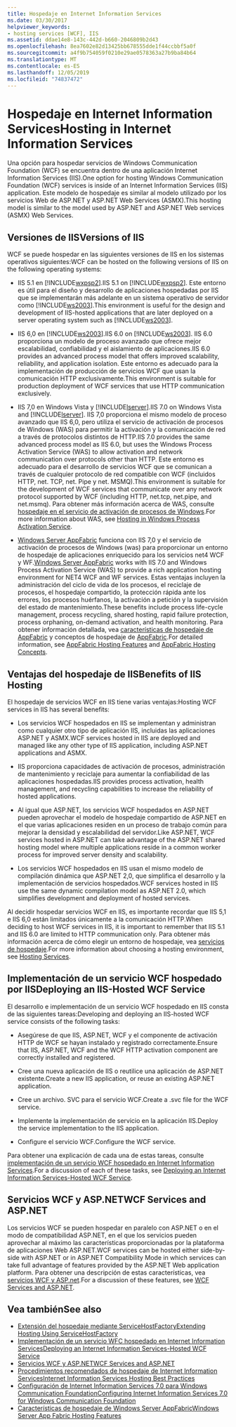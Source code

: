 ```yaml
---
title: Hospedaje en Internet Information Services
ms.date: 03/30/2017
helpviewer_keywords:
- hosting services [WCF], IIS
ms.assetid: ddae14e8-143c-442d-b660-2046809b2d43
ms.openlocfilehash: 8ea7602e82d13425bb678555dde1f44ccbbf5a0f
ms.sourcegitcommit: a4f9b754059f0210e29ae0578363a27b9ba84b64
ms.translationtype: MT
ms.contentlocale: es-ES
ms.lasthandoff: 12/05/2019
ms.locfileid: "74837472"
---
```

# <a name="hosting-in-internet-information-services"></a><span data-ttu-id="1761c-102">Hospedaje en Internet Information Services</span><span class="sxs-lookup"><span data-stu-id="1761c-102">Hosting in Internet Information Services</span></span>
<span data-ttu-id="1761c-103">Una opción para hospedar servicios de Windows Communication Foundation (WCF) se encuentra dentro de una aplicación Internet Information Services (IIS).</span><span class="sxs-lookup"><span data-stu-id="1761c-103">One option for hosting Windows Communication Foundation (WCF) services is inside of an Internet Information Services (IIS) application.</span></span> <span data-ttu-id="1761c-104">Este modelo de hospedaje es similar al modelo utilizado por los servicios Web de ASP.NET y ASP.NET Web Services (ASMX).</span><span class="sxs-lookup"><span data-stu-id="1761c-104">This hosting model is similar to the model used by ASP.NET and ASP.NET Web services (ASMX) Web Services.</span></span>  
  
## <a name="versions-of-iis"></a><span data-ttu-id="1761c-105">Versiones de IIS</span><span class="sxs-lookup"><span data-stu-id="1761c-105">Versions of IIS</span></span>  
 <span data-ttu-id="1761c-106">WCF se puede hospedar en las siguientes versiones de IIS en los sistemas operativos siguientes:</span><span class="sxs-lookup"><span data-stu-id="1761c-106">WCF can be hosted on the following versions of IIS on the following operating systems:</span></span>  
  
- <span data-ttu-id="1761c-107">IIS 5.1 en [!INCLUDE[wxpsp2](../../../../includes/wxpsp2-md.md)].</span><span class="sxs-lookup"><span data-stu-id="1761c-107">IIS 5.1 on [!INCLUDE[wxpsp2](../../../../includes/wxpsp2-md.md)].</span></span> <span data-ttu-id="1761c-108">Este entorno es útil para el diseño y desarrollo de aplicaciones hospedadas por IIS que se implementarán más adelante en un sistema operativo de servidor como [!INCLUDE[ws2003](../../../../includes/ws2003-md.md)].</span><span class="sxs-lookup"><span data-stu-id="1761c-108">This environment is useful for the design and development of IIS-hosted applications that are later deployed on a server operating system such as [!INCLUDE[ws2003](../../../../includes/ws2003-md.md)].</span></span>  
  
- <span data-ttu-id="1761c-109">IIS 6,0 en [!INCLUDE[ws2003](../../../../includes/ws2003-md.md)].</span><span class="sxs-lookup"><span data-stu-id="1761c-109">IIS 6.0 on [!INCLUDE[ws2003](../../../../includes/ws2003-md.md)].</span></span> <span data-ttu-id="1761c-110">IIS 6.0 proporciona un modelo de proceso avanzado que ofrece mejor escalabilidad, confiabilidad y el aislamiento de aplicaciones.</span><span class="sxs-lookup"><span data-stu-id="1761c-110">IIS 6.0 provides an advanced process model that offers improved scalability, reliability, and application isolation.</span></span> <span data-ttu-id="1761c-111">Este entorno es adecuado para la implementación de producción de servicios WCF que usan la comunicación HTTP exclusivamente.</span><span class="sxs-lookup"><span data-stu-id="1761c-111">This environment is suitable for production deployment of WCF services that use HTTP communication exclusively.</span></span>  
  
- <span data-ttu-id="1761c-112">IIS 7,0 en Windows Vista y [!INCLUDE[lserver](../../../../includes/lserver-md.md)].</span><span class="sxs-lookup"><span data-stu-id="1761c-112">IIS 7.0 on Windows Vista and [!INCLUDE[lserver](../../../../includes/lserver-md.md)].</span></span> <span data-ttu-id="1761c-113">IIS 7,0 proporciona el mismo modelo de proceso avanzado que IIS 6,0, pero utiliza el servicio de activación de procesos de Windows (WAS) para permitir la activación y la comunicación de red a través de protocolos distintos de HTTP.</span><span class="sxs-lookup"><span data-stu-id="1761c-113">IIS 7.0 provides the same advanced process model as IIS 6.0, but uses the Windows Process Activation Service (WAS) to allow activation and network communication over protocols other than HTTP.</span></span> <span data-ttu-id="1761c-114">Este entorno es adecuado para el desarrollo de servicios WCF que se comunican a través de cualquier protocolo de red compatible con WCF (incluidos HTTP, net. TCP, net. Pipe y net. MSMQ).</span><span class="sxs-lookup"><span data-stu-id="1761c-114">This environment is suitable for the development of WCF services that communicate over any network protocol supported by WCF (including HTTP, net.tcp, net.pipe, and net.msmq).</span></span> <span data-ttu-id="1761c-115">Para obtener más información acerca de WAS, consulte [hospedaje en el servicio de activación de procesos de Windows](../../../../docs/framework/wcf/feature-details/hosting-in-windows-process-activation-service.md).</span><span class="sxs-lookup"><span data-stu-id="1761c-115">For more information about WAS, see [Hosting in Windows Process Activation Service](../../../../docs/framework/wcf/feature-details/hosting-in-windows-process-activation-service.md).</span></span>  
  
- <span data-ttu-id="1761c-116">[Windows Server AppFabric](https://go.microsoft.com/fwlink/?LinkId=196496) funciona con IIS 7,0 y el servicio de activación de procesos de Windows (was) para proporcionar un entorno de hospedaje de aplicaciones enriquecido para los servicios net4 WCF y WF.</span><span class="sxs-lookup"><span data-stu-id="1761c-116">[Windows Server AppFabric](https://go.microsoft.com/fwlink/?LinkId=196496) works with IIS 7.0 and Windows Process Activation Service (WAS) to provide a rich application hosting environment for NET4 WCF and WF services.</span></span> <span data-ttu-id="1761c-117">Estas ventajas incluyen la administración del ciclo de vida de los procesos, el reciclaje de procesos, el hospedaje compartido, la protección rápida ante los errores, los procesos huérfanos, la activación a petición y la supervisión del estado de mantenimiento.</span><span class="sxs-lookup"><span data-stu-id="1761c-117">These benefits include process life-cycle management, process recycling, shared hosting, rapid failure protection, process orphaning, on-demand activation, and health monitoring.</span></span> <span data-ttu-id="1761c-118">Para obtener información detallada, vea [características de hospedaje de AppFabric](https://go.microsoft.com/fwlink/?LinkId=196494) y conceptos de hospedaje de [AppFabric](https://go.microsoft.com/fwlink/?LinkId=196495).</span><span class="sxs-lookup"><span data-stu-id="1761c-118">For detailed information, see [AppFabric Hosting Features](https://go.microsoft.com/fwlink/?LinkId=196494) and [AppFabric Hosting Concepts](https://go.microsoft.com/fwlink/?LinkId=196495).</span></span>  
  
## <a name="benefits-of-iis-hosting"></a><span data-ttu-id="1761c-119">Ventajas del hospedaje de IIS</span><span class="sxs-lookup"><span data-stu-id="1761c-119">Benefits of IIS Hosting</span></span>  
 <span data-ttu-id="1761c-120">El hospedaje de servicios WCF en IIS tiene varias ventajas:</span><span class="sxs-lookup"><span data-stu-id="1761c-120">Hosting WCF services in IIS has several benefits:</span></span>  
  
- <span data-ttu-id="1761c-121">Los servicios WCF hospedados en IIS se implementan y administran como cualquier otro tipo de aplicación IIS, incluidas las aplicaciones ASP.NET y ASMX.</span><span class="sxs-lookup"><span data-stu-id="1761c-121">WCF services hosted in IIS are deployed and managed like any other type of IIS application, including ASP.NET applications and ASMX.</span></span>  
  
- <span data-ttu-id="1761c-122">IIS proporciona capacidades de activación de procesos, administración de mantenimiento y reciclaje para aumentar la confiabilidad de las aplicaciones hospedadas.</span><span class="sxs-lookup"><span data-stu-id="1761c-122">IIS provides process activation, health management, and recycling capabilities to increase the reliability of hosted applications.</span></span>  
  
- <span data-ttu-id="1761c-123">Al igual que ASP.NET, los servicios WCF hospedados en ASP.NET pueden aprovechar el modelo de hospedaje compartido de ASP.NET en el que varias aplicaciones residen en un proceso de trabajo común para mejorar la densidad y escalabilidad del servidor.</span><span class="sxs-lookup"><span data-stu-id="1761c-123">Like ASP.NET, WCF services hosted in ASP.NET can take advantage of the ASP.NET shared hosting model where multiple applications reside in a common worker process for improved server density and scalability.</span></span>  
  
- <span data-ttu-id="1761c-124">Los servicios WCF hospedados en IIS usan el mismo modelo de compilación dinámica que ASP.NET 2,0, que simplifica el desarrollo y la implementación de servicios hospedados.</span><span class="sxs-lookup"><span data-stu-id="1761c-124">WCF services hosted in IIS use the same dynamic compilation model as ASP.NET 2.0, which simplifies development and deployment of hosted services.</span></span>  
  
 <span data-ttu-id="1761c-125">Al decidir hospedar servicios WCF en IIS, es importante recordar que IIS 5,1 e IIS 6,0 están limitados únicamente a la comunicación HTTP.</span><span class="sxs-lookup"><span data-stu-id="1761c-125">When deciding to host WCF services in IIS, it is important to remember that IIS 5.1 and IIS 6.0 are limited to HTTP communication only.</span></span> <span data-ttu-id="1761c-126">Para obtener más información acerca de cómo elegir un entorno de hospedaje, vea [servicios de hospedaje](../../../../docs/framework/wcf/hosting-services.md).</span><span class="sxs-lookup"><span data-stu-id="1761c-126">For more information about choosing a hosting environment, see [Hosting Services](../../../../docs/framework/wcf/hosting-services.md).</span></span>  
  
## <a name="deploying-an-iis-hosted-wcf-service"></a><span data-ttu-id="1761c-127">Implementación de un servicio WCF hospedado por IIS</span><span class="sxs-lookup"><span data-stu-id="1761c-127">Deploying an IIS-Hosted WCF Service</span></span>  
 <span data-ttu-id="1761c-128">El desarrollo e implementación de un servicio WCF hospedado en IIS consta de las siguientes tareas:</span><span class="sxs-lookup"><span data-stu-id="1761c-128">Developing and deploying an IIS-hosted WCF service consists of the following tasks:</span></span>  
  
- <span data-ttu-id="1761c-129">Asegúrese de que IIS, ASP.NET, WCF y el componente de activación HTTP de WCF se hayan instalado y registrado correctamente.</span><span class="sxs-lookup"><span data-stu-id="1761c-129">Ensure that IIS, ASP.NET, WCF and the WCF HTTP activation component are correctly installed and registered.</span></span>  
  
- <span data-ttu-id="1761c-130">Cree una nueva aplicación de IIS o reutilice una aplicación de ASP.NET existente.</span><span class="sxs-lookup"><span data-stu-id="1761c-130">Create a new IIS application, or reuse an existing ASP.NET application.</span></span>  
  
- <span data-ttu-id="1761c-131">Cree un archivo. SVC para el servicio WCF.</span><span class="sxs-lookup"><span data-stu-id="1761c-131">Create a .svc file for the WCF service.</span></span>  
  
- <span data-ttu-id="1761c-132">Implemente la implementación de servicio en la aplicación IIS.</span><span class="sxs-lookup"><span data-stu-id="1761c-132">Deploy the service implementation to the IIS application.</span></span>  
  
- <span data-ttu-id="1761c-133">Configure el servicio WCF.</span><span class="sxs-lookup"><span data-stu-id="1761c-133">Configure the WCF service.</span></span>  
  
 <span data-ttu-id="1761c-134">Para obtener una explicación de cada una de estas tareas, consulte [implementación de un servicio WCF hospedado en Internet Information Services](../../../../docs/framework/wcf/feature-details/deploying-an-internet-information-services-hosted-wcf-service.md).</span><span class="sxs-lookup"><span data-stu-id="1761c-134">For a discussion of each of these tasks, see [Deploying an Internet Information Services-Hosted WCF Service](../../../../docs/framework/wcf/feature-details/deploying-an-internet-information-services-hosted-wcf-service.md).</span></span>  
  
## <a name="wcf-services-and-aspnet"></a><span data-ttu-id="1761c-135">Servicios WCF y ASP.NET</span><span class="sxs-lookup"><span data-stu-id="1761c-135">WCF Services and ASP.NET</span></span>  
 <span data-ttu-id="1761c-136">Los servicios WCF se pueden hospedar en paralelo con ASP.NET o en el modo de compatibilidad ASP.NET, en el que los servicios pueden aprovechar al máximo las características proporcionadas por la plataforma de aplicaciones Web ASP.NET.</span><span class="sxs-lookup"><span data-stu-id="1761c-136">WCF services can be hosted either side-by-side with ASP.NET or in ASP.NET Compatibility Mode in which services can take full advantage of features provided by the ASP.NET Web application platform.</span></span> <span data-ttu-id="1761c-137">Para obtener una descripción de estas características, vea [servicios WCF y ASP.net](../../../../docs/framework/wcf/feature-details/wcf-services-and-aspnet.md).</span><span class="sxs-lookup"><span data-stu-id="1761c-137">For a discussion of these features, see [WCF Services and ASP.NET](../../../../docs/framework/wcf/feature-details/wcf-services-and-aspnet.md).</span></span>  
  
## <a name="see-also"></a><span data-ttu-id="1761c-138">Vea también</span><span class="sxs-lookup"><span data-stu-id="1761c-138">See also</span></span>

- [<span data-ttu-id="1761c-139">Extensión del hospedaje mediante ServiceHostFactory</span><span class="sxs-lookup"><span data-stu-id="1761c-139">Extending Hosting Using ServiceHostFactory</span></span>](../../../../docs/framework/wcf/extending/extending-hosting-using-servicehostfactory.md)
- [<span data-ttu-id="1761c-140">Implementación de un servicio WFC hospedado en Internet Information Services</span><span class="sxs-lookup"><span data-stu-id="1761c-140">Deploying an Internet Information Services-Hosted WCF Service</span></span>](../../../../docs/framework/wcf/feature-details/deploying-an-internet-information-services-hosted-wcf-service.md)
- [<span data-ttu-id="1761c-141">Servicios WCF y ASP.NET</span><span class="sxs-lookup"><span data-stu-id="1761c-141">WCF Services and ASP.NET</span></span>](../../../../docs/framework/wcf/feature-details/wcf-services-and-aspnet.md)
- [<span data-ttu-id="1761c-142">Procedimientos recomendados de hospedaje de Internet Information Services</span><span class="sxs-lookup"><span data-stu-id="1761c-142">Internet Information Services Hosting Best Practices</span></span>](../../../../docs/framework/wcf/feature-details/internet-information-services-hosting-best-practices.md)
- [<span data-ttu-id="1761c-143">Configuración de Internet Information Services 7.0 para Windows Communication Foundation</span><span class="sxs-lookup"><span data-stu-id="1761c-143">Configuring Internet Information Services 7.0 for Windows Communication Foundation</span></span>](../../../../docs/framework/wcf/feature-details/configuring-iis-for-wcf.md)
- [<span data-ttu-id="1761c-144">Características de hospedaje de Windows Server AppFabric</span><span class="sxs-lookup"><span data-stu-id="1761c-144">Windows Server App Fabric Hosting Features</span></span>](https://go.microsoft.com/fwlink/?LinkId=201276)
